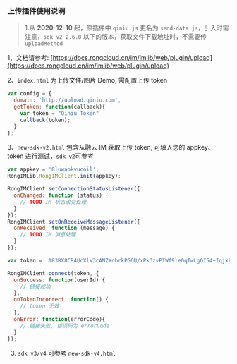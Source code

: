 ### 上传插件使用说明

>1.从 **2020-12-10** 起，原插件中 `qiniu.js` 更名为 `send-data.js`，引入时需注意，`sdk v2 2.6.0` 以下的版本，获取文件下载地址时，不需要传 `uploadMethod`


1、文档请参考: [https://docs.rongcloud.cn/im/imlib/web/plugin/upload](https://docs.rongcloud.cn/im/imlib/web/plugin/upload)

2、`index.html` 为上传文件/图片 Demo, 需配置上传 token

```js
var config = { 
  domain: 'http://upload.qiniu.com',
  getToken: function(callback){
    var token = "Qiniu Token"
    callback(token);
  }
};
```

3、`new-sdk-v2.html` 包含从融云 IM 获取上传 token, 可填入您的 appkey、token 进行测试，`sdk v2`可参考

```js
var appkey = '8luwapkvucoil';
RongIMLib.RongIMClient.init(appkey);

RongIMClient.setConnectionStatusListener({
  onChanged: function (status) {
    // TODO IM 状态改变处理
  }
});
RongIMClient.setOnReceiveMessageListener({
  onReceived: function (message) {
    // TODO IM 消息处理    
  }
});

var token = '183RX8CR4UcXlV3cANZXnbrkPG6U/xPk3zvPIWf9le0qIwLgOI54+IqjxPVY5a9jZgJ+5WjBf5egVjidhq2Rfg==';

RongIMClient.connect(token, {
  onSuccess: function(userId) {
    // 链接成功
  },
  onTokenIncorrect: function() {
    // token 无效
  },
  onError: function(errorCode){
    // 链接失败, 错误码为 errorCode
  }
});
```

3. `sdk v3/v4` 可参考 `new-sdk-v4.html`
